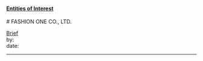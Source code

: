 #### [Entities of Interest](/list.html)
<link rel="stylesheet" type="text/css" href="../../assets/style.css">
# FASHION ONE CO., LTD.

[comment]: <> (Add/Remove information below as you want)
[comment]: <> (Markdown cheatsheet: https://github.com/adam-p/markdown-here/wiki/Markdown-Cheatsheet)
[Brief](Brief.md)  
by:  
date:  

---
[comment]: <> (Add your content here)